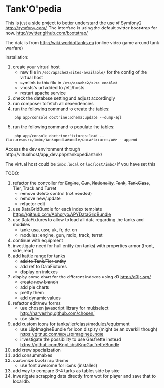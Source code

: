 Tank'O'pedia
========================

This is just a side project to better understand the use of Symfony2 http://symfony.com/.
The interface is using the default twitter bootstrap for now. http://twitter.github.com/bootstrap/

The data is from http://wiki.worldoftanks.eu (online video game around tank warfare)

installation:

1. create your virtual host
    - new file in ```/etc/apache2/sites-available/``` for the config of the virtual host
    - symlink to this file in ```/etc/apache2/site-enabled```
    - vhosts's url added to /etc/hosts
    - restart apache service
2. check the database setting and adjust accordingly
3. run composer to fetch all dependencies
4. run the following command to create the tables:
```
    php app/console doctrine:schema:update --dump-sql
```
5. run the following command to populate the tables:
```
    php app/console doctrine:fixtures:load --fixtures=src/Imbc/TankopediaBundle/DataFixtures/ORM --append
```

Access the dev environment through http://virtualhost/app_dev.php/tankopedia/tank/

The virtual host could be ```imbc.local``` or ```localost/imbc/``` if you have set this

TODO:

1. refactor the controller for ~~Engine~~, ~~Gun~~, ~~Nationality~~, ~~Tank~~, ~~TankClass~~, Tier, Track and Turret
     - remove delete control (not needed)
     - remove new/update
     - refactor edit
2. use DataGridBundle for each index template https://github.com/Abhoryo/APYDataGridBundle
3. use DataFixtures to allow to load all data regarding the tanks and modules
    - ~~tank~~: ~~usa~~, ~~ussr~~, ~~uk~~, ~~fr~~, ~~de~~, ~~cn~~
    - modules: engine, gun, radio, track, turret
4. continue with equipment
5. investigate need for hull entity (on tanks) with properties armor (front, side, rear)
6. add battle range for tanks
    - ~~add to Tank/Tier entity~~
    - add ref to DataFixtures
    - display on indexes
7. display some chart for the different indexes using d3 http://d3js.org/
    - ~~create new branch~~
    - add pie charts
    - pretty them
    - add dynamic values
8. refactor edit/new forms
     - use chosen javascript library for multiselect http://harvesthq.github.com/chosen/
     - use slider
9. add custom icons for tanks/tier/class/modules/equipment
     - use LiipImagineBundle for icon display (might be an overkill though) https://github.com/liip/LiipImagineBundle
     - investigate the possibility to use Gaufrette instead https://github.com/KnpLabs/KnpGaufretteBundle
10. add crew specialization
11. add consummables
12. customize bootstrap theme
    - use font awesome for icons (installed)
13. add way to compare 3-4 tanks as tables side by side
14. investigate scrapping data directly from wot for player and save that to local db.
